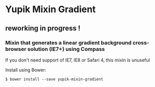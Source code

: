 Yupik Mixin Gradient
====================

## reworking in progress !

### Mixin that generates a linear gradient background cross-browser solution (IE7+) using Compass

If you don't need support of IE7, IE8 or Safari 4, this mixin is unuseful

Install using Bower:

    $ bower install --save yupik-mixin-gradient
